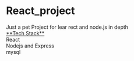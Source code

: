 # React_project
<p> Just a pet Project for lear rect and node.js in depth 
<br><ins>**Tech Stack**</ins>
<br> React
<br> Nodejs and Express
<br> mysql
